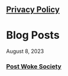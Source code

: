 ## [Privacy Policy](/privacy-policy)

# Blog Posts

August 8, 2023
### [Post Woke Society](/blog/2023/08/07/post-woke-society.html)
